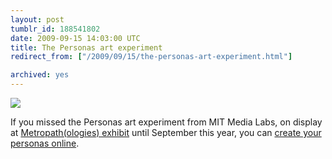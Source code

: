 ```yaml
---
layout: post
tumblr_id: 188541802  
date: 2009-09-15 14:03:00 UTC
title: The Personas art experiment
redirect_from: ["/2009/09/15/the-personas-art-experiment.html"]

archived: yes
---
```


![](//farm6.static.flickr.com/5085/5383264946_5d11612c74_o.png)

If you missed the Personas art experiment from MIT Media Labs, on display at <a href="http://techtv.mit.edu/genres/25-humanities-arts-and-social-sciences/videos/3315-metropathologies">Metropath(ologies) exhibit</a> until September this year, you can <a href="http://personas.media.mit.edu/">create your personas online</a>.
